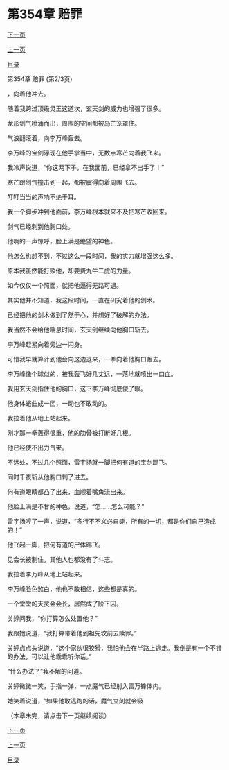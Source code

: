 <h1>第354章    赔罪</h1>
            <div><p><a href="./1061_%E7%AC%AC354%E7%AB%A0_%E8%B5%94%E7%BD%AA.md">下一页</a></p><p><a href="./1059_%E7%AC%AC354%E7%AB%A0_%E8%B5%94%E7%BD%AA.md">上一页</a></p><p><a href="../">目录</a></p></div>
            <div><p>第354章    赔罪 (第2/3页)</p><p>，向着他冲去。</p><p>随着我跨过顶级灵王这道坎，玄天剑的威力也增强了很多。</p><p>龙形剑气喷涌而出，周围的空间都被乌芒笼罩住。</p><p>气浪翻滚着，向李万峰轰去。</p><p>李万峰的宝剑浮现在他手掌当中，无数点寒芒向着我飞来。</p><p>我冷声说道，“你这两下子，在我面前，已经拿不出手了！”</p><p>寒芒跟剑气撞击到一起，都被震得向着周围飞去。</p><p>叮叮当当的声响不绝于耳。</p><p>我一个脚步冲到他面前，李万峰根本就来不及把寒芒收回来。</p><p>剑气已经刺到他胸口处。</p><p>他啊的一声惊呼，脸上满是绝望的神色。</p><p>他怎么也想不到，不过这么一段时间，我的实力就增强这么多。</p><p>原本我虽然能打败他，却要费九牛二虎的力量。</p><p>如今仅仅一个照面，就把他逼得无路可退。</p><p>其实他并不知道，我这段时间，一直在研究着他的剑术。</p><p>已经把他的剑术做到了然于心，并想好了破解的办法。</p><p>我当然不会给他喘息时间，玄天剑继续向他胸口斩去。</p><p>李万峰赶紧向着旁边一闪身。</p><p>可惜我早就算计到他会向这边退来，一拳向着他胸口轰去。</p><p>李万峰像个球似的，被我轰飞好几丈远，一落地就喷出一口血。</p><p>我用玄天剑指住他的胸口，这下李万峰彻底傻了眼。</p><p>他身体蜷曲成一团，一动也不敢动的。</p><p>我拉着他从地上站起来。</p><p>刚才那一拳轰得很重，他的肋骨被打断好几根。</p><p>他已经使不出力气来。</p><p>不远处，不过几个照面，雷宇扬就一脚把何有道的宝剑踢飞。</p><p>同时千夜斩从他胸口刺了进去。</p><p>何有道眼睛都凸了出来，血顺着嘴角流出来。</p><p>他脸上满是不甘的神色，说道，“怎……怎么可能？”</p><p>雷宇扬哼了一声，说道，“多行不不义必自毙，所有的一切，都是你们自己造成的！”</p><p>他飞起一脚，把何有道的尸体踢飞。</p><p>见会长被制住，其他人也都没有了斗志。</p><p>我拉着李万峰从地上站起来。</p><p>李万峰脸色煞白，他也不敢相信，这些都是真的。</p><p>一个堂堂的天灵会会长，居然成了阶下囚。</p><p>关婷问我，“你打算怎么处置他？”</p><p>我跟她说道，“我打算带着他到祖先坟前去赎罪。”</p><p>关婷点点头说道，“这个家伙很狡猾，我怕他会在半路上逃走。我倒是有一个不错的办法，可以让他乖乖听你话。”</p><p>“什么办法？”我不解的问道。</p><p>关婷微微一笑，手指一弹，一点魔气已经射入雷万锋体内。</p><p>她笑着说道，“如果他敢逃跑的话，魔气立刻就会吸</p><p>（本章未完，请点击下一页继续阅读）</p></div>
            <div><p><a href="./1061_%E7%AC%AC354%E7%AB%A0_%E8%B5%94%E7%BD%AA.md">下一页</a></p><p><a href="./1059_%E7%AC%AC354%E7%AB%A0_%E8%B5%94%E7%BD%AA.md">上一页</a></p><p><a href="../">目录</a></p></div>